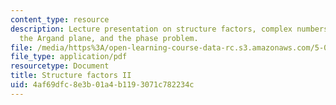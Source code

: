 ```yaml
---
content_type: resource
description: Lecture presentation on structure factors, complex numbers, Euler's equation,
  the Argand plane, and the phase problem.
file: /media/https%3A/open-learning-course-data-rc.s3.amazonaws.com/5-069-crystal-structure-analysis-spring-2010/4af69dfc8e3b01a4b1193071c782234c_phasing_handout1.pdf
file_type: application/pdf
resourcetype: Document
title: Structure factors II
uid: 4af69dfc-8e3b-01a4-b119-3071c782234c
---
```

